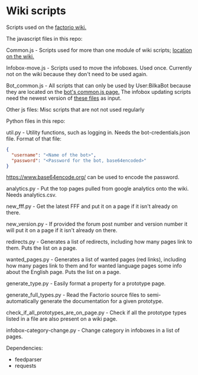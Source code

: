 # Wiki scripts

Scripts used on the [factorio wiki.](https://wiki.factorio.com)

The javascript files in this repo:

Common.js - Scripts used for more than one module of wiki scripts; [location on the wiki.](https://wiki.factorio.com/MediaWiki:Common.js)

Infobox-move.js - Scripts used to move the infoboxes. Used once. Currently not on the wiki because they don't need to be used again.

Bot_common.js - All scripts that can only be used by User:BilkaBot because they are located on the [bot's common.js page.](https://wiki.factorio.com/User:BilkaBot/common.js) The infobox updating scripts need the newest version of  [these files](https://github.com/demodude4u/Java-Factorio-Data-Wrapper/tree/master/FactorioDataWrapper/output) as input.

Other js files: Misc scripts that are not not used regularly

Python files in this repo:

util.py - Utility functions, such as logging in. Needs the bot-credentials.json file. Format of that file:

```json
{
  "username": "<Name of the bot>",
  "password": "<Password for the bot, base64encoded>"
}
```

https://www.base64encode.org/ can be used to encode the password.

analytics.py - Put the top pages pulled from google analytics onto the wiki. Needs analytics.csv.

new_fff.py - Get the latest FFF and put it on a page if it isn't already on there.

new_version.py - If provided the forum post number and version number it will put it on a page if it isn't already on there.

redirects.py - Generates a list of redirects, including how many pages link to them. Puts the list on a page.

wanted_pages.py - Generates a list of wanted pages (red links), including how many pages link to them and for wanted language pages some info about the English page. Puts the list on a page.

generate_type.py - Easily format a property for a prototype page.

generate_full_types.py - Read the Factorio source files to semi-automatically generate the documentation for a given prototype.

check_if_all_prototypes_are_on_page.py - Check if all the prototype types listed in a file are also present on a wiki page.

infobox-category-change.py - Change category in infoboxes in a list of pages.

Dependencies:

* feedparser
* requests


